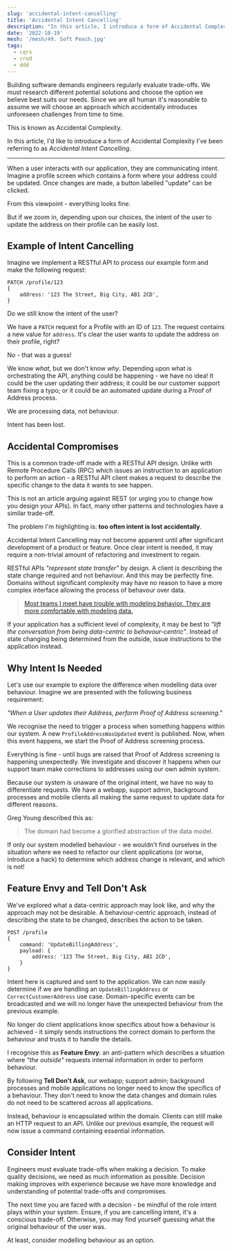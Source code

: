 ```yaml
---
slug: 'accidental-intent-cancelling'
title: 'Accidental Intent Cancelling'
description: "In this article, I introduce a form of Accidental Complexity I've been referring to as Accidental Intent Cancelling."
date: '2022-10-19'
mesh: '/mesh/49. Soft Peach.jpg'
tags:
  - cqrs
  - crud
  - ddd
---
```


Building software demands engineers regularly evaluate trade-offs. We must research different potential solutions and choose the option we believe best suits our needs. Since we are all human it's reasonable to assume we will choose an approach which accidentally introduces unforeseen challenges from time to time.

This is known as Accidental Complexity.

In this article, I'd like to introduce a form of Accidental Complexity I've been referring to as _Accidental Intent Cancelling_.

---

When a user interacts with our application, they are communicating intent. Imagine a profile screen which contains a form where your address could be updated. Once changes are made, a button labelled "update" can be clicked.

From this viewpoint - everything looks fine.

But if we zoom in, depending upon our choices, the intent of the user to update the address on their profile can be easily lost.

## Example of Intent Cancelling

Imagine we implement a RESTful API to process our example form and make the following request:

```http
PATCH /profile/123
{
    address: '123 The Street, Big City, AB1 2CD',
}
```

Do we still know the intent of the user?

We have a `PATCH` request for a Profile with an ID of `123`. The request contains a new value for `address`. It's clear the user wants to update the address on their profile, right?

No - that was a guess!

We know _what_, but we don't know _why_. Depending upon what is orchestrating the API, anything could be happening - we have no idea! It could be the user updating their address; it could be our customer support team fixing a typo; or it could be an automated update during a Proof of Address process.

We are processing data, not behaviour.

Intent has been lost.


## Accidental Compromises

This is a common trade-off made with a RESTful API design. Unlike with Remote Procedure Calls (RPC) which issues an instruction to an application to perform an action - a RESTful API client makes a request to describe the specific change to the data it wants to see happen.

This is not an article arguing against REST (or urging you to change how you design your APIs). In fact, many other patterns and technologies have a similar trade-off.

The problem I'm highlighting is: **too often intent is lost accidentally**.

Accidental Intent Cancelling may not become apparent until after significant development of a product or feature. Once clear intent is needed, it may require a non-trivial amount of refactoring and investment to regain.

RESTful APIs _"represent state transfer"_ by design. A client is describing the state change required and not behaviour. And this may be perfectly fine. Domains without significant complexity may have no reason to have a more complex interface allowing the process of behavour over data.

> [Most teams I meet have trouble with modeling behavior. They are more comfortable with modeling data.](https://twitter.com/yreynhout/status/1579750607992532993)

If your application has a sufficient level of complexity, it may be best to _"lift the conversation from being data-centric to behavour-centric"_. Instead of state changing being determined from the outside, issue instructions to the application instead.


## Why Intent Is Needed

Let's use our example to explore the difference when modelling data over behaviour. Imagine we are presented with the following business requirement:

_"When a User updates their Address, perform Proof of Address screening."_

We recognise the need to trigger a process when something happens within our system. A new `ProfileAddressWasUpdated` event is published. Now, when this event happens, we start the Proof of Address screening process.

Everything is fine - until bugs are raised that Proof of Address screening is happening unexpectedly. We investigate and discover it happens when our support team make corrections to addresses using our own admin system.

Because our system is unaware of the original intent, we have no way to differentiate requests. We have a webapp, support admin, background processes and mobile clients all making the same request to update data for different reasons.

Greg Young described this as:
> The domain had become a glorified abstraction of the data model.

If only our system modelled behaviour - we wouldn't find ourselves in the situation where we need to refactor our client applications (or worse, introduce a hack) to determine which address change is relevant, and which is not!

## Feature Envy and Tell Don't Ask

We've explored what a data-centric approach may look like, and why the approach may not be desirable. A behaviour-centric approach, instead of describing the state to be changed, describes the action to be taken.

```
POST /profile
{
    command: 'UpdateBillingAddress',
    payload: {
        address: '123 The Street, Big City, AB1 2CD',
    }
}
```

Intent here is captured and sent to the application. We can now easily determine if we are handling an `UpdateBillingAddress` or `CorrectCustomerAddress` use case. Domain-specific events can be broadcasted and we will no longer have the unexpected behaviour from the previous example.

No longer do client applications know specifics about how a behaviour is achieved - it simply sends instructions the correct domain to perform the behaviour and trusts it to handle the details.

I recognise this as **Feature Envy**: an anti-pattern which describes a situation where _"the outside"_ requests internal information in order to perform behaviour.

By following **Tell Don't Ask**, our webapp; support admin; background processes and mobile applications no longer need to know the specifics of a behaviour. They don't need to know the data changes and domain rules do not need to be scattered across all applications.

Instead, behaviour is encapsulated within the domain. Clients can still make an HTTP request to an API. Unlike our previous example, the request will now issue a command containing essential information.

## Consider Intent

Engineers must evaluate trade-offs when making a decision. To make quality decisions, we need as much information as possible. Decision making improves with experience because we have more knowledge and understanding of potential trade-offs and compromises.

The next time you are faced with a decision - be mindful of the role intent plays within your system. Ensure, if you are cancelling intent, it's a conscious trade-off. Otherwise, you may find yourself guessing what the original behaviour of the user was.

At least, consider modelling behaviour as an option.
